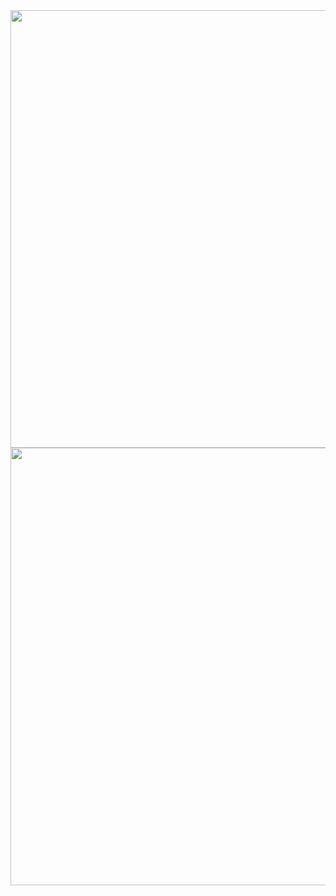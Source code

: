 <div align="center">
  <img src="https://github.com/user-attachments/assets/2e159d5c-5eca-41a0-b98f-f7515ac67f56" width="700px">
  <div width="10px">
  </div>
  <img src="https://github.com/user-attachments/assets/b373af73-458b-4aff-ab6a-596ef2841039" width="700px">
</div>
